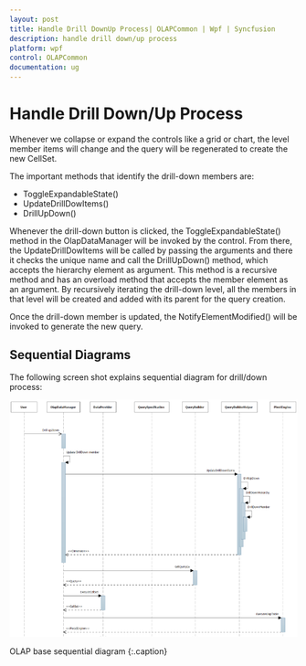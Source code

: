 ```yaml
---
layout: post
title: Handle Drill DownUp Process| OLAPCommon | Wpf | Syncfusion
description: handle drill down/up process
platform: wpf
control: OLAPCommon
documentation: ug
---
```


# Handle Drill Down/Up Process

Whenever we collapse or expand the controls like a grid or chart, the level member items will change and the query will be regenerated to create the new CellSet.

The important methods that identify the drill-down members are:

* ToggleExpandableState()
* UpdateDrillDowItems()
* DrillUpDown()



Whenever the drill-down button is clicked, the ToggleExpandableState() method in the OlapDataManager will be invoked by the control. From there, the UpdateDrillDowItems will be called by passing the arguments and there it checks the unique name and call the DrillUpDown() method, which accepts the hierarchy element as argument. This method is a recursive method and has an overload method that accepts the member element as an argument. By recursively iterating the drill-down level, all the members in that level will be created and added with its parent for the query creation.

Once the drill-down member is updated, the NotifyElementModified() will be invoked to generate the new query.

## Sequential Diagrams



The following screen shot explains sequential diagram for drill/down process:

















![](Handle-Drill-DownUp-Process_images/Handle-Drill-DownUp-Process_img1.png)

OLAP base sequential diagram
{:.caption}




